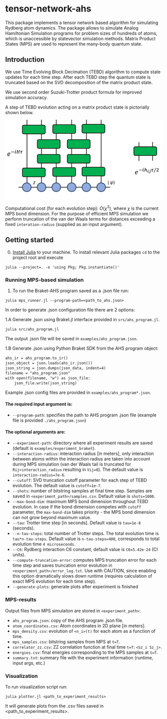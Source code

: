 # tensor-network-ahs

This package implements a tensor network based algorithm for simulating Rydberg atom dynamics.
The package allows to simulate Analog Hamiltonian Simulation programs for problem sizes of hundreds of atoms, which is unaccessible by statevector simulation methods.
Matrix Product States (MPS) are used to represent the many-body quantum state.

## Introduction

We use Time Evolving Block Decimation (TEBD) algorithm to compute state updates for each time step.
After each TEBD step the quantum state is truncated based on the SVD decomposition of the matrix product state. 

We use second order Suzuki-Trotter product formula for improved simulation accuracy.

A step of TEBD evolution acting on a matrix product state is pictorially shown below.

![Alt text](assets/tebd.png)

Computational cost (for each evolution step): $O(χ^3)$, where $χ$ is the current MPS bond dimension.
For the purpose of efficient MPS simulation we perform truncation of the van der Waals terms for distances exceeding a fixed `interation-radius` (supplied as an input argument).
 

## Getting started

0. [Install Julia](https://julialang.org/downloads/) to your machine. To install relevant Julia packages `cd` to the project root and execute
```
julia --project=. -e 'using Pkg; Pkg.instantiate()'
```

### Running MPS-based simulation
1. To run the Braket-AHS program saved as a .json file run:
```
julia mps_runner.jl --program-path=<path_to_ahs.json>
```

In order to generate .json configuration file there are 2 options:

1.A Generate .json using Braket.jl interface provided in `srs/ahs_program.jl`.
```
julia src/ahs_program.jl
```
The output .json file will be saved in `examples/ahs_program.json`.

1.B Generate .json using Python Braket SDK from the AHS program object:
```
ahs_ir = ahs_program.to_ir()
json_object = json.loads(ahs_ir.json())
json_string = json.dumps(json_data, indent=4) 
filename = "ahs_program.json"
with open(filename, "w") as json_file:
    json_file.write(json_string)
```

Example .json config files are provided in `examples/ahs_program*.json`.

#### The required input argument is: 
* `--program-path`: specifies the path to AHS program .json file (example file is provided `./ahs_program.json`)

#### The optional arguments are:
* `--experiment-path`: directory where all experiment results are saved (default is `examples/experiment_braket`). 
* `--interaction-radius`: interaction radius [in meters], only interaction between atoms within the interaction radius are taken into account during MPS simulation (van der Waals tail is truncated for `Rij>interaction_radius` resulting in `Vij=0`). The default value is `interaction-radius=7e-6`.
* `--cutoff`: SVD truncation cutoff parameter for each step of TEBD evolution. The default value is `cutoff=1e-7`.
* `--shots`: number of bitstring samples at final time step. Samples are saved in `<experiment_path>/samples.csv`. Default value is `shots=1000`.
* `--max-bond-dim`: maximum MPS bond dimension throughout TEBD evolution. In case if the bond dimension competes with `cutoff` parameter, the `max-bond-dim` takes priority - the MPS bond dimension can not grow beyond maximum value.
* `--tau`: Trotter time step [in seconds]. Default value is `tau=1e-8` (seconds). 
* `--n-tau-steps`: total number of Trotter steps. The total evolution time is `tau*n-tau-steps`. Default value is `n-tau-steps=400`, corresponds to total evolution time `4 microseconds`.
* `--C6`: Rydberg interaction C6 constant, default value is `C6=5.42e-24` (CI units).
* `--compute-truncation-error`: computes MPS truncation error for each time step and saves truncation error evolution in `<experiment_path>/error_log.txt`. Use with CAUTION, since enabling this option dramatically slows down runtime (requires calculation of exact MPS evolution for each time step).
* `--generate-plots`: generate plots after experiment is finished

### MPS-results

Output files from MPS simulaiton are stored in `<experiment_path>`:
* `ahs_program.json`: copy of the AHS program .json file.
* `atom_coordinates.csv`: Atom coordinates in 2D plane [in meters].
* `mps_density.csv`: evolution of `<n_i>(t)` for each atom as a function of time.
* `mps_samples.csv`: bitstring samples from MPS at `t=T`.
* `correlator_zz.csv`: ZZ correlation function at final time `t=T`: `<Sz_i Sz_j>`.
* `energies.csv`: final energies corresponding to the MPS samples at `t=T`. 
* `summary.txt`: summary file with the experiment information (runtime, input args, etc.)

### Visualization

To run visualization script run:
```
julia plotter.jl <path_to_experiment_results>
```
It will generate plots from the .csv files saved in <path_to_experiment_results>.